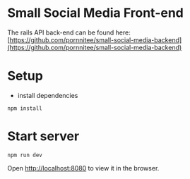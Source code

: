 # Small Social Media Front-end

The rails API back-end can be found here:
[https://github.com/pornnitee/small-social-media-backend](https://github.com/pornnitee/small-social-media-backend)

# Setup
 * install dependencies
```shell
npm install
```


# Start server
```shell
npm run dev
```

Open [http://localhost:8080](http://localhost:8080) to view it in the browser.
